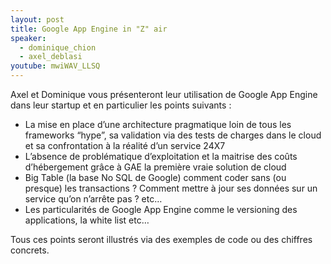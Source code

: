 ```yaml
---
layout: post
title: Google App Engine in "Z" air
speaker:
  - dominique_chion
  - axel_deblasi
youtube: mwiWAV_LLSQ
---
```

Axel et Dominique vous présenteront leur utilisation de Google App Engine dans leur startup et en particulier les points suivants :
* La mise en place d’une architecture pragmatique loin de tous les frameworks “hype”, sa validation via des tests de charges dans le cloud et sa confrontation à la réalité d’un service 24X7
* L’absence de problématique d’exploitation et la maitrise des coûts d’hébergement grâce à GAE la première vraie solution de cloud
* Big Table (la base No SQL de Google) comment coder sans (ou presque) les transactions ? Comment mettre à jour ses données sur un service qu’on n’arrête pas ? etc…
* Les particularités de Google App Engine comme le versioning des applications, la white list etc…

Tous ces points seront illustrés via des exemples de code ou des chiffres concrets.
